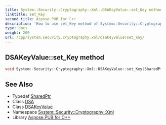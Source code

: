 ```yaml
---
title: System::Security::Cryptography::Xml::DSAKeyValue::set_Key method
linktitle: set_Key
second_title: Aspose.PUB for C++
description: 'How to use set_Key method of System::Security::Cryptography::Xml::DSAKeyValue class in C++.'
type: docs
weight: 200
url: /cpp/system.security.cryptography.xml/dsakeyvalue/set_key/
---
```

## DSAKeyValue::set_Key method




```cpp
void System::Security::Cryptography::Xml::DSAKeyValue::set_Key(SharedPtr<DSA> value)
```

## See Also

* Typedef [SharedPtr](../../../system/sharedptr/)
* Class [DSA](../../../system.security.cryptography/dsa/)
* Class [DSAKeyValue](../)
* Namespace [System::Security::Cryptography::Xml](../../)
* Library [Aspose.PUB for C++](../../../)
